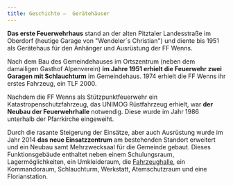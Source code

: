 ```yaml
---
title: Geschichte —  Gerätehäuser
---
```


**Das erste Feuerwehrhaus** stand an der alten Pitztaler Landesstraße im Oberdorf (heutige Garage von "Wendeler´s Christian") und diente bis 1951 als Gerätehaus für den Anhänger und Ausrüstung der FF Wenns.

Nach dem Bau des Gemeindehauses im Ortszentrum (neben dem damailigen Gasthof Alpenverein) **im Jahre 1951 erhielt die Feuerwehr zwei Garagen mit Schlauchturm** im Gemeindehaus. 1974 erhielt die FF Wenns ihr erstes Fahrzeug, ein TLF 2000.

Nachdem die FF Wenns als Stützpunktfeuerwehr ein Katastropenschutzfahrzeug, das UNIMOG Rüstfahrzeug erhielt, war **der Neubau der Feuerwehrhalle** notwendig. Diese wurde im Jahr 1986 unterhalb der Pfarrkirche eingeweiht.

Durch die rasante Steigerung der Einsätze, aber auch Ausrüstung wurde im Jahr 2014 **das neue Einsatzzentrum** am bestehenden Standort erweitert und ein Neubau samt Mehrzwecksaal für die Gemeinde gebaut. Dieses Funktionsgebäude enthaltet neben einem Schulungsraum, Lagermöglichkeiten, ein Umkleideraum, die [Fahrzeughalle](/feuerwehrhalle/fahrzeughalle), ein Kommandoraum, Schlauchturm, Werkstatt, Atemschutzraum und eine Florianstation.
